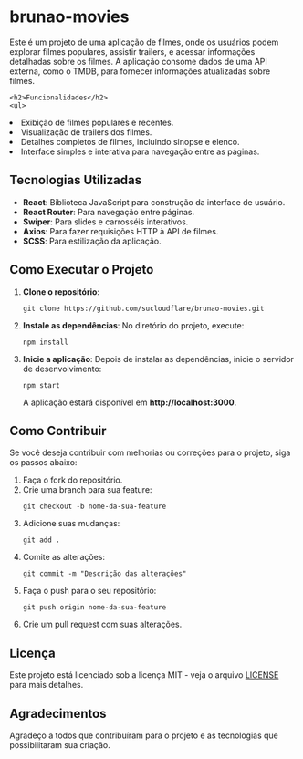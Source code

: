  <h1>brunao-movies</h1>
    <p>Este é um projeto de uma aplicação de filmes, onde os usuários podem explorar filmes populares, assistir trailers, e acessar informações detalhadas sobre os filmes. A aplicação consome dados de uma API externa, como o TMDB, para fornecer informações atualizadas sobre filmes.</p>

    <h2>Funcionalidades</h2>
    <ul>
<li>Exibição de filmes populares e recentes.</li>
    <li>Visualização de trailers dos filmes.</li>
    <li>Detalhes completos de filmes, incluindo sinopse e elenco.</li>
    <li>Interface simples e interativa para navegação entre as páginas.</li>
    </ul>

<h2>Tecnologias Utilizadas</h2>
  <ul>
  <li><strong>React</strong>: Biblioteca JavaScript para construção da interface de usuário.</li>
  <li><strong>React Router</strong>: Para navegação entre páginas.</li>
  <li><strong>Swiper</strong>: Para slides e carrosséis interativos.</li>
  <li><strong>Axios</strong>: Para fazer requisições HTTP à API de filmes.</li>
  <li><strong>SCSS</strong>: Para estilização da aplicação.</li>
  </ul>

 <h2>Como Executar o Projeto</h2>
  <ol>
   <li><strong>Clone o repositório</strong>:
   <pre><code>git clone https://github.com/sucloudflare/brunao-movies.git</code></pre>
  </li>
  <li><strong>Instale as dependências</strong>: No diretório do projeto, execute:
  <pre><code>npm install</code></pre>
  </li>
  <li><strong>Inicie a aplicação</strong>: Depois de instalar as dependências, inicie o servidor de desenvolvimento:
  <pre><code>npm start</code></pre>
            A aplicação estará disponível em <strong>http://localhost:3000</strong>.
  </li>
  </ol>

  <h2>Como Contribuir</h2>
  <p>Se você deseja contribuir com melhorias ou correções para o projeto, siga os passos abaixo:</p>
  <ol>
   <li>Faça o fork do repositório.</li>
   <li>Crie uma branch para sua feature:
   <pre><code>git checkout -b nome-da-sua-feature</code></pre>
   </li>
   <li>Adicione suas mudanças:
   <pre><code>git add .</code></pre>
   </li>
   <li>Comite as alterações:
   <pre><code>git commit -m "Descrição das alterações"</code></pre>
  </li>
   <li>Faça o push para o seu repositório:
   <pre><code>git push origin nome-da-sua-feature</code></pre>
   </li>
  <li>Crie um pull request com suas alterações.</li>
   </ol>

 <h2>Licença</h2>
   
 <p>Este projeto está licenciado sob a licença MIT - veja o arquivo <a href="LICENSE">LICENSE</a> para mais detalhes.</p>

<h2>Agradecimentos</h2>
<p>Agradeço a todos que contribuíram para o projeto e as tecnologias que possibilitaram sua criação.</p>
</body>
